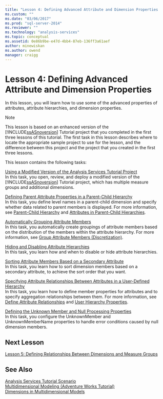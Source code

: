 ```yaml
---
title: "Lesson 4: Defining Advanced Attribute and Dimension Properties | Microsoft Docs"
ms.custom: ""
ms.date: "03/06/2017"
ms.prod: "sql-server-2014"
ms.reviewer: ""
ms.technology: "analysis-services"
ms.topic: conceptual
ms.assetid: 0e86b9be-e47d-4bb4-87eb-136ff3a61aef
author: minewiskan
ms.author: owend
manager: craigg
---
```

# Lesson 4: Defining Advanced Attribute and Dimension Properties
  In this lesson, you will learn how to use some of the advanced properties of attributes, attribute hierarchies, and dimension properties.  
  
> [!NOTE]  
>  This lesson is based on an enhanced version of the [!INCLUDE[ssASnoversion](../includes/ssasnoversion-md.md)] Tutorial project that you completed in the first three lessons of this tutorial. The first task in this lesson describes where to locate the appropriate sample project to use for the lesson, and the difference between this project and the project that you created in the first three lessons.  
  
 This lesson contains the following tasks:  
  
 [Using a Modified Version of the Analysis Services Tutorial Project](lesson-4-1-using-a-modified-version-of-the-analysis-services-tutorial-project.md)  
 In this task, you open, review, and deploy a modified version of the [!INCLUDE[ssASnoversion](../includes/ssasnoversion-md.md)] Tutorial project, which has multiple measure groups and additional dimensions.  
  
 [Defining Parent Attribute Properties in a Parent-Child Hierarchy](lesson-4-2-defining-parent-attribute-properties-in-a-parent-child-hierarchy.md)  
 In this task, you define level names in a parent-child dimension and specify whether data related to parent members is displayed. For more information, see [Parent-Child Hierarchy](multidimensional-models/parent-child-dimension.md) and [Attributes in Parent-Child Hierarchies](multidimensional-models/parent-child-dimension-attributes.md).  
  
 [Automatically Grouping Attribute Members](lesson-4-3-automatically-grouping-attribute-members.md)  
 In this task, you automatically create groupings of attribute members based on the distribution of the members within the attribute hierarchy. For more information, see [Group Attribute Members &#40;Discretization&#41;](multidimensional-models/attribute-properties-group-attribute-members.md).  
  
 [Hiding and Disabling Attribute Hierarchies](lesson-4-4-hiding-and-disabling-attribute-hierarchies.md)  
 In this task, you learn how and when to disable or hide attribute hierarchies.  
  
 [Sorting Attribute Members Based on a Secondary Attribute](lesson-4-5-sorting-attribute-members-based-on-a-secondary-attribute.md)  
 In this task, you learn how to sort dimension members based on a secondary attribute, to achieve the sort order that you want.  
  
 [Specifying Attribute Relationships Between Attributes in a User-Defined Hierarchy](4-6-specifying-attribute-relationships-in-user-defined-hierarchy.md)  
 In this task, you learn how to define member properties for attributes and to specify aggregation relationships between them. For more information, see [Define Attribute Relationships](multidimensional-models/attribute-relationships-define.md) and [User Hierarchy Properties](multidimensional-models-olap-logical-dimension-objects/user-hierarchies-properties.md).  
  
 [Defining the Unknown Member and Null Processing Properties](lesson-4-7-defining-the-unknown-member-and-null-processing-properties.md)  
 In this task, you configure the UnknownMember and UnknownMemberName properties to handle error conditions caused by null dimension members.  
  
## Next Lesson  
 [Lesson 5: Defining Relationships Between Dimensions and Measure Groups](lesson-5-defining-relationships-between-dimensions-and-measure-groups.md)  
  
## See Also  
 [Analysis Services Tutorial Scenario](analysis-services-tutorial-scenario.md)   
 [Multidimensional Modeling &#40;Adventure Works Tutorial&#41;](multidimensional-modeling-adventure-works-tutorial.md)   
 [Dimensions in Multidimensional Models](multidimensional-models/dimensions-in-multidimensional-models.md)  
  
  
